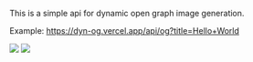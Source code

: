 This is a simple api for dynamic open graph image generation.

Example: https://dyn-og.vercel.app/api/og?title=Hello+World

<img  src="https://dyn-og.vercel.app/api/og?title=Hello+World" />
<img  src="https://dyn-og.vercel.app/api/og?title=Something+a+bit+longer+also+works+✅" />

